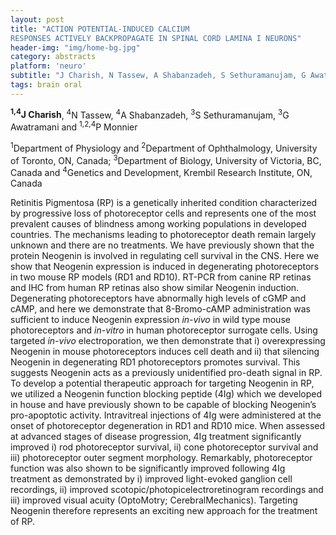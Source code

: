 ```yaml
---
layout: post
title: "ACTION POTENTIAL-INDUCED CALCIUM
RESPONSES ACTIVELY BACKPROPAGATE IN SPINAL CORD LAMINA I NEURONS"
header-img: "img/home-bg.jpg"
category: abstracts
platform: 'neuro'
subtitle: "J Charish, N Tassew, A Shabanzadeh, S Sethuramanujam, G Awatramani and P Monnier"
tags: brain oral
---
```

**<sup>1,4</sup>J Charish**, <sup>4</sup>N Tassew, <sup>4</sup>A Shabanzadeh, <sup>3</sup>S Sethuramanujam,
<sup>3</sup>G Awatramani and <sup>1,2,4</sup>P Monnier

<sup>1</sup>Department of Physiology and <sup>2</sup>Department of Ophthalmology,
University of Toronto, ON, Canada; <sup>3</sup>Department of Biology, University
of Victoria, BC, Canada and <sup>4</sup>Genetics and Development, Krembil
Research Institute, ON, Canada

Retinitis Pigmentosa (RP) is a genetically inherited condition
characterized by progressive loss of photoreceptor cells and represents
one of the most prevalent causes of blindness among working populations
in developed countries. The mechanisms leading to photoreceptor death
remain largely unknown and there are no treatments. We have previously
shown that the protein Neogenin is involved in regulating cell survival
in the CNS. Here we show that Neogenin expression is induced in
degenerating photoreceptors in two mouse RP models (RD1 and RD10).
RT-PCR from canine RP retinas and IHC from human RP retinas also show
similar Neogenin induction. Degenerating photoreceptors have abnormally
high levels of cGMP and cAMP, and here we demonstrate that 8-Bromo-cAMP
administration was sufficient to induce Neogenin expression *in-vivo* in
wild type mouse photoreceptors and *in-vitro* in human photoreceptor
surrogate cells. Using targeted *in-vivo* electroporation, we then
demonstrate that i) overexpressing Neogenin in mouse photoreceptors
induces cell death and ii) that silencing Neogenin in degenerating RD1
photoreceptors promotes survival. This suggests Neogenin acts as a
previously unidentified pro-death signal in RP. To develop a potential
therapeutic approach for targeting Neogenin in RP, we utilized a
Neogenin function blocking peptide (4Ig) which we developed in house and
have previously shown to be capable of blocking Neogenin’s pro-apoptotic
activity. Intravitreal injections of 4Ig were administered at the onset
of photoreceptor degeneration in RD1 and RD10 mice. When assessed at
advanced stages of disease progression, 4Ig treatment significantly
improved i) rod photoreceptor survival, ii) cone photoreceptor survival
and iii) photoreceptor outer segment morphology. Remarkably,
photoreceptor function was also shown to be significantly improved
following 4Ig treatment as demonstrated by i) improved light-evoked
ganglion cell recordings, ii) improved
scotopic/photopicelectroretinogram recordings and iii) improved visual
acuity (OptoMotry; CerebralMechanics). Targeting Neogenin therefore
represents an exciting new approach for the treatment of RP.
